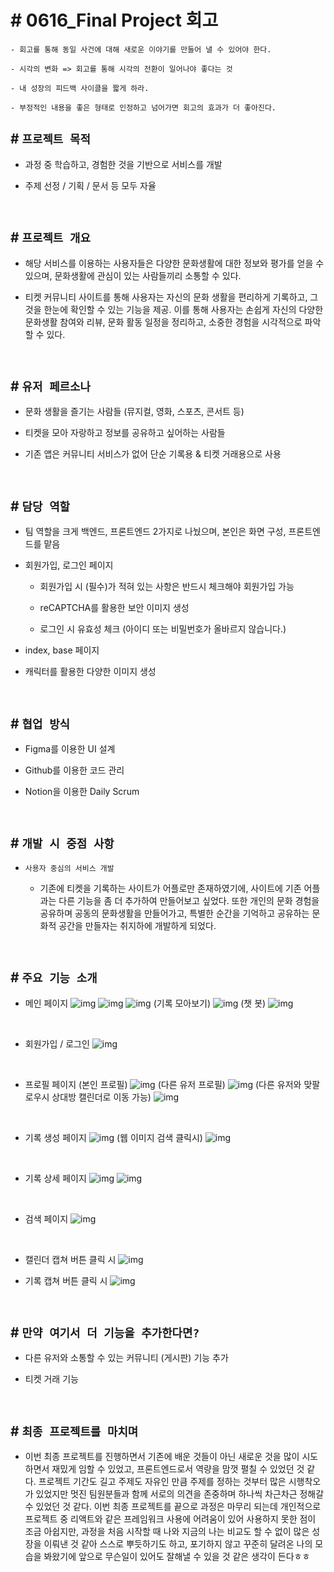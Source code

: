 # # 0616_Final Project 회고

```
- 회고를 통해 동일 사건에 대해 새로운 이야기를 만들어 낼 수 있어야 한다.

- 시각의 변화 => 회고를 통해 시각의 전환이 일어나야 좋다는 것

- 내 성장의 피드백 사이클을 짧게 하라.

- 부정적인 내용을 좋은 형태로 인정하고 넘어가면 회고의 효과가 더 좋아진다.
```

## # `프로젝트 목적`
- 과정 중 학습하고, 경험한 것을 기반으로 서비스를 개발

- 주제 선정 / 기획 / 문서 등 모두 자율

<br>

## # `프로젝트 개요`
- 해당 서비스를 이용하는 사용자들은 다양한 문화생활에 대한 정보와 평가를 얻을 수 있으며, 문화생활에 관심이 있는 사람들끼리 소통할 수 있다.

- 티켓 커뮤니티 사이트를 통해 사용자는 자신의 문화 생활을 편리하게 기록하고, 그것을 한눈에 확인할 수 있는 기능을 제공. 이를 통해 사용자는 손쉽게 자신의 다양한 문화생활 참여와 리뷰, 문화 활동 일정을 정리하고, 소중한 경험을 시각적으로 파악할 수 있다.

<br>

## # `유저 페르소나`
- 문화 생활을 즐기는 사람들 (뮤지컬, 영화, 스포츠, 콘서트 등)

- 티켓을 모아 자랑하고 정보를 공유하고 싶어하는 사람들

- 기존 앱은 커뮤니티 서비스가 없어 단순 기록용 & 티켓 거래용으로 사용

<br>

## # `담당 역할`
- 팀 역할을 크게 백엔드, 프론트엔드 2가지로 나눴으며, 본인은 화면 구성, 프론트엔드를 맡음

- 회원가입, 로그인 페이지
    
    - 회원가입 시 (필수)가 적혀 있는 사항은 반드시 체크해야 회원가입 가능

    - reCAPTCHA를 활용한 보안 이미지 생성
    
    - 로그인 시 유효성 체크 (아이디 또는 비밀번호가 올바르지 않습니다.)

- index, base 페이지

- 캐릭터를 활용한 다양한 이미지 생성

<br>


## # `협업 방식`

- Figma를 이용한 UI 설계

- Github를 이용한 코드 관리

- Notion을 이용한 Daily Scrum

<br>

## # `개발 시 중점 사항`

- `사용자 중심의 서비스 개발`

    - 기존에 티켓을 기록하는 사이트가 어플로만 존재하였기에, 사이트에 기존 어플과는 다른 기능을 좀 더 추가하여 만들어보고 싶었다. 또한 개인의 문화 경험을 공유하며 공동의 문화생활을 만들어가고, 특별한 순간을 기억하고 공유하는 문화적 공간을 만들자는 취지하에 개발하게 되었다.

<br>

## # `주요 기능 소개`

- 메인 페이지
![img](img/index_1.png)
![img](img/index_2.png)
![img](img/index_3.png)
(기록 모아보기)
![img](img/index_4.png)
(챗 봇)
![img](img/index_5.png)

<br>

- 회원가입 / 로그인
![img](img/login.png)

<br>

- 프로필 페이지
(본인 프로필)
![img](img/profile_1.png)
(다른 유저 프로필)
![img](img/profile_2.png)
(다른 유저와 맞팔로우시 상대방 캘린더로 이동 가능)
![img](img/profile_3.png)

<br>

- 기록 생성 페이지
![img](img/create_1.png)
(웹 이미지 검색 클릭시)
![img](img/create_2.png)

<br>

- 기록 상세 페이지
![img](img/detail_1.png)
![img](img/detail_2.png)

<br>

- 검색 페이지
![img](img/search.png)

<br>

- 캘린더 캡쳐 버튼 클릭 시
![img](img/calendar_capture.png)

- 기록 캡쳐 버튼 클릭 시
![img](img/detail_capture.png)

<br>

## # `만약 여기서 더 기능을 추가한다면?`

- 다른 유저와 소통할 수 있는 커뮤니티 (게시판) 기능 추가

- 티켓 거래 기능

<br>

## # `최종 프로젝트를 마치며`

- 이번 최종 프로젝트를 진행하면서 기존에 배운 것들이 아닌 새로운 것을 많이 시도하면서 재밌게 임할 수 있었고, 프론트엔드로서 역량을 맘껏 펼칠 수 있었던 것 같다. 프로젝트 기간도 길고 주제도 자유인 만큼 주제를 정하는 것부터 많은 시행착오가 있었지만 멋진 팀원분들과 함께 서로의 의견을 존중하며 하나씩 차근차근 정해갈 수 있었던 것 같다.
이번 최종 프로젝트를 끝으로 과정은 마무리 되는데 개인적으로 프로젝트 중 리액트와 같은 프레임워크 사용에 어려움이 있어 사용하지 못한 점이 조금 아쉽지만, 과정을 처음 시작할 때 나와 지금의 나는 비교도 할 수 없이 많은 성장을 이뤄낸 것 같아 스스로 뿌듯하기도 하고, 포기하지 않고 꾸준히 달려온 나의 모습을 봐왔기에 앞으로 무슨일이 있어도 잘해낼 수 있을 것 같은 생각이 든다ㅎㅎ
